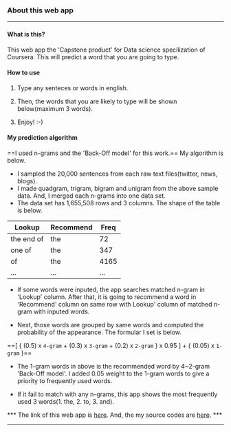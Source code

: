 ### About this web app
---
#### What is this?
This web app the 'Capstone product' for Data science specilization of Coursera. This will predict a word that you are going to type.

#### How to use

1. Type any senteces or words in english.

2. Then, the words that you are likely to type will be shown below(maximum 3 words).

3. Enjoy! :-)

#### My prediction algorithm

==I used n-grams and the 'Back-Off model' for this work.== My algorithm is below.

* I sampled the 20,000 sentences from each raw text files(twitter, news, blogs).
* I made quadgram, trigram, bigram and unigram from the above sample data. And, I merged each n-grams into one data set.
* The data set has 1,655,508 rows and 3 columns. The shape of the table is below.

| Lookup | Recommend | Freq |
|--------|--------|--------|
|the end of|the|72|
|one of|the|347|
|of|the|4165|
|...|...|...|

* If some words were inputed, the app searches matched n-gram in 'Lookup' column. After that, it is going to recommend a word in 'Recommend' column on same row with Lookup' column of matched n-gram with inputed words.

* Next, those words are grouped by same words and computed the probability of the appearance. The formular I set is below.

==[ { (0.5) x `4-gram` + (0.3) x `3-gram` + (0.2) x `2-gram` } x 0.95 ] + { (0.05) x `1-gram` }==
* The 1-gram words in above is the recommended word by 4~2-gram 'Back-Off model'. I added 0.05 weight to the 1-gram words to give a priority to frequently used words.


* If it fail to match with any n-grams, this app shows the most frequently used 3 words(1. the, 2. to, 3. and).

*** The link of this web app is [here](http://topepo.github.io/caret/other.html). And, the my source codes are [here](https://github.com/tansansu/Coursera/tree/master/9.%20Developing%20Data%20Products/Project). ***

---